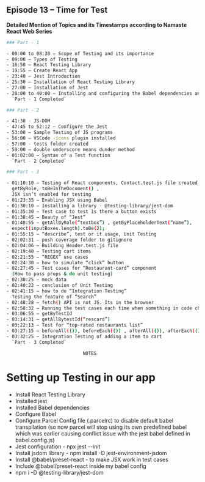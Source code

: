 ## Episode 13 – Time for Test

**Detailed Mention of Topics and its Timestamps according to Namaste React Web Series**

```sh
### Part - 1

- 00:00 to 08:30 – Scope of Testing and its importance
- 09:00 – Types of Testing
- 16:50 – React Testing Library
- 19:55 – Create React App
- 23:40 – Jest Introduction
- 25:30 – Installation of React Testing Library
- 27:00 – Installation of Jest
- 28:00 to 40:00 – Installing and configuring the Babel dependencies and configure the parcel
  `Part - 1 Completed`

### Part - 2

- 41:38 - JS-DOM
- 47:45 to 52:12 – Configure the Jest
- 53:00 – Sample Testing of JS programs
- 56:00 – VSCode -icons plugin installed
- 57:00 - tests folder created
- 59:00 – double underscore means dunder method
- 01:02:00 – Syntax of a Test function
  `Part - 2 Completed`

### Part - 3

- 01:10:10 – Testing of React components, Contact.test.js file created
  getByRole, toBeInTheDocument() ,
  JSX isn’t enabled for testing
- 01:23:35 – Enabling JSX using Babel
- 01:30:10 – Installing a library - @testing-library/jest-dom
- 01:35:30 – Test case to test is there a button exists
- 01:38:45 – Beauty of “Jest”
- 01:48:55 – getAllByRole(“textbox”) , getByPlaceholderText(“name”),
  expect(inputBoxes.length).toBe(2);
- 01:55:15 – “describe”, test or it usage, Unit Testing
- 02:02:31 – push coverage folder to gitignore
- 02:04:06 – Building Header.test.js file
- 02:19:40 – Testing cart items
- 02:21:55 – “REGEX” use cases
- 02:24:30 – how to simulate “click” button
- 02:27:45 – Test cases for “Restaurant-card” component
  (How to pass props & do unit testing)
- 02:30:25 – mock data
- 02:40:22 – conclusion of Unit Testing
- 02:41:15 – how to do “Integration Testing”
  Testing the feature of “Search”
- 02:48:28 – fetch() API is not JS. Its in the browser
- 02:58:32 – Running the test cases each time when something in code changes, act function
- 03:06:55 – getByTestId
- 03:14:31 – getAllBytestId(“rescard”)
- 03:22:13 – Test for “top-rated restaurants list”
- 03:27:15 – beforeAll(()), beforeEach(()) , afterAll(()), afterEach(())
- 03:32:25 – Integration Testing of adding a item to cart
  `Part - 3 Completed`
```
								NOTES

# Setting up Testing in our app
 - Install React Testing Library
 - Installed jest
 - Installed Babel dependencies
 - Configure Babel 
 - Configure Parcel Config file (.parcelrc) to disable default babel transpilation (so now parcel will stop using its own predefined babel which was earlier causing conflict issue with the jest babel defined in babel.config.js) 
 - Jest configuration - npx jest --init
 - Install jsdom library - npm install -D jest-environment-jsdom
 - Install @babel/preset-react - to make JSX work in test cases
 - Include @babel/preset-react inside my babel config
 - npm i -D @testing-library/jest-dom
